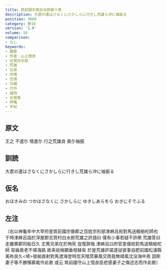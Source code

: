 ```yaml
---
title: 筑前國志賀白水郎歌十首
description: 大君の遣はさなくにさかしらに行きし荒雄ら沖に袖振る
position: 3860
category: 巻16
version: '1.0'
volume: 16
comparison:
- なし
keywords:
- 雑歌
- 作者：山上憶良
- 志賀白水郎
- 荒雄
- 伝承
- 同情
- 恋情
- 功績
- 代作
- 福岡
- 志賀島
- 神亀
- 年紀
---
```


## 原文

王之 不遣尓 情進尓 行之荒雄良 奥尓袖振

## 訓読

大君の遣はさなくにさかしらに行きし荒雄ら沖に袖振る

## 仮名

おほきみの つかはさなくに さかしらに ゆきしあらをら おきにそでふる

## 左注

（右以神龜年中大宰府差筑前國宗像郡之百姓宗形部津麻呂宛對馬送粮舶柁師也 于時津麻呂詣於滓屋郡志賀村白水郎荒雄之許語曰 僕有小事若疑不許歟 荒雄答曰 走雖異郡同船日久 志篤兄弟在於殉死 豈復辞哉 津麻呂曰府官差僕宛對馬送粮舶柁師 容齒衰老不堪海路 故来祇候願垂相替矣 於是荒雄許諾遂従彼事自肥前國松浦縣美祢良久<埼>發舶直射對馬渡海登時忽天暗冥暴風交雨竟無順風沈没海中焉 因斯妻子等不勝犢慕裁作此歌 或云 筑前國守山上憶良臣悲感妻子之傷述志而作此歌）
